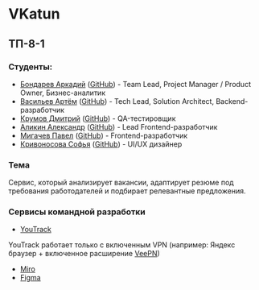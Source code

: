# VKatun

## ТП-8-1

### Студенты:
- [Бондарев Аркадий](https://vk.com/kunidza) ([GitHub](https://github.com/CalmEnot)) - Team Lead, Project Manager / Product Owner, Бизнес-аналитик
- [Васильев Артём](https://vk.com/basil0ne) ([GitHub](https://github.com/mxnmiraii)) - Tech Lead, Solution Architect, Backend-разработчик
- [Крумов Дмитрий](https://vk.com/dkrumov) ([GitHub](https://github.com/DmitriiKr991)) - QA-тестировщик
- [Аликин Александр](https://vk.com/elovelovelov) ([GitHub](https://github.com/AlejandroAlikin)) - Lead Frontend-разработчик
- [Мигачев Павел](https://vk.com/pasheeek) ([GitHub](https://github.com/Emmys0n)) - Frontend-разработчик
- [Кривоносова Софья](https://vk.com/sourlsweety) ([GitHub](https://github.com/sourlsweety)) - UI/UX дизайнер

### Тема
Сервис, который анализирует вакансии, адаптирует резюме под требования работодателей и подбирает релевантные предложения.

### Сервисы командной разработки
  - [YouTrack](https://codenest.youtrack.cloud/projects/0-1)

YouTrack работает только с включенным VPN (например: Яндекс браузер + включенное расширение [VeePN](https://chromewebstore.google.com/detail/бесплатный-vpn-для-chrome/majdfhpaihoncoakbjgbdhglocklcgno))
  - [Miro](https://miro.com/app/board/uXjVIZbfiP8=/?share_link_id=647696783087)
  - [Figma](https://www.figma.com/design/0OOxRgldXLFqAwFYJGFBdw/Untitled?node-id=1-4237&t=wZMH8RiMSeA4Ttob-0)
